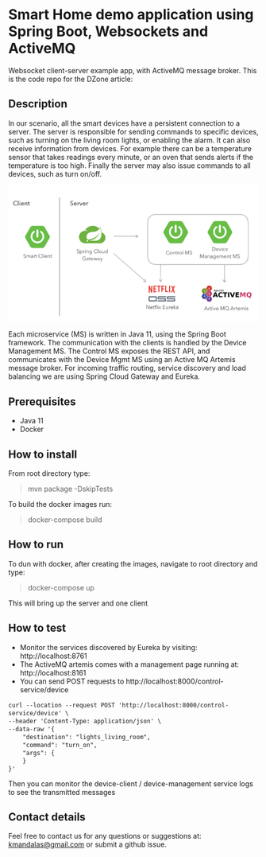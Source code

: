 # Smart Home demo application using Spring Boot, Websockets and ActiveMQ
Websocket client-server example app, with ActiveMQ message broker. 
This is the code repo for the DZone article: <Url here>
	
## Description 
In our scenario, all the smart devices have a persistent connection to a server. The server is responsible for sending commands to specific devices, such as turning on the living room lights, or enabling the alarm. It can also receive information from devices. For example there can be a temperature sensor that takes readings every minute, or an oven that sends alerts if the temperature is too high. Finally the server may also issue commands to all devices, such as turn on/off.

![Image of Microservices](/screenshots/websockets-2.png)

Each microservice (MS) is written in Java 11, using the Spring Boot framework. The communication with the clients is handled by the Device Management MS. The Control MS exposes the REST API, and communicates with the Device Mgmt MS using an Active MQ Artemis message broker. For incoming traffic routing, service discovery and load balancing we are using Spring Cloud Gateway and Eureka.

## Prerequisites

* Java 11
* Docker

## How to install

From root directory type:

> mvn package -DskipTests

To build the docker images run:

> docker-compose build

## How to run

To dun with docker, after creating the images, navigate to root directory and type:

> docker-compose up

This will bring up the server and one client 

## How to test

* Monitor the services discovered by Eureka by visiting: http://localhost:8761
* The ActiveMQ artemis comes with a management page running at: http://localhost:8161
* You can send POST requests to http://localhost:8000/control-service/device 

```
curl --location --request POST 'http://localhost:8000/control-service/device' \
--header 'Content-Type: application/json' \
--data-raw '{
	"destination": "lights_living_room",
	"command": "turn_on",
	"args": {
	}
}'
```

Then you can monitor the device-client / device-management service logs to see the transmitted messages

## Contact details
Feel free to contact us for any questions or suggestions at: kmandalas@gmail.com or submit a github issue.
